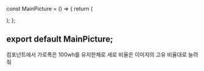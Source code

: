 const MainPicture = () => {
  return (
    <section 
      className="w-full h-[120px] sm:h-[150px] md:h-[180px] bg-center bg-cover bg-no-repeat bg-[url(/img/main.png)]">
    </section>
  );
};

export default MainPicture;
---------
컴포넌트에서 가로폭은 100wh를 유지한채로 세로 비율은 이미지의 고유 비율대로 늘려줘